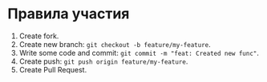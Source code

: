 # Правила участия

1. Create fork.
2. Create new branch: `git checkout -b feature/my-feature`.
3. Write some code and commit: `git commit -m "feat: Created new func"`.
4. Create push: `git push origin feature/my-feature`.
5. Create Pull Request.
